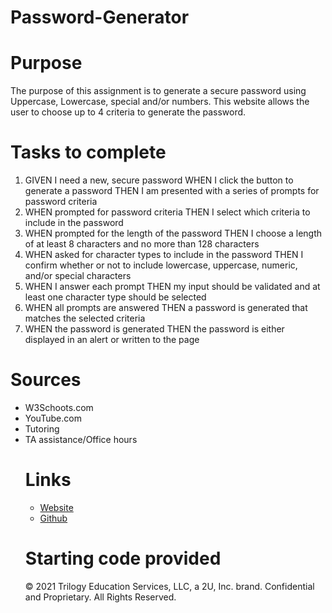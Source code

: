# Password-Generator

# Purpose 

The purpose of this assignment is to generate a secure password using Uppercase, Lowercase, special and/or numbers. This website allows the user to choose up to 4 criteria to generate the password. 

# Tasks to complete
<ol>
<li>GIVEN I need a new, secure password
WHEN I click the button to generate a password
THEN I am presented with a series of prompts for password criteria </li>
<li>WHEN prompted for password criteria
THEN I select which criteria to include in the password </li>
<li>WHEN prompted for the length of the password
THEN I choose a length of at least 8 characters and no more than 128 characters</li>
<li>WHEN asked for character types to include in the password
THEN I confirm whether or not to include lowercase, uppercase, numeric, and/or special characters</li>
<li>WHEN I answer each prompt
THEN my input should be validated and at least one character type should be selected</li>
<li>WHEN all prompts are answered
THEN a password is generated that matches the selected criteria </li>
<li>WHEN the password is generated
THEN the password is either displayed in an alert or written to the page</li>
</ol>

# Sources 
<ul>
<li>W3Schoots.com</li>
<li>YouTube.com </li>
<li>Tutoring </li>
<li>TA assistance/Office hours </li>

# Links
<ul>
<li> <a href="https://megwatson88.github.io/Password-Generator/" target=_blank> Website </a> </li>
<li> <a href= "https://github.com/megwatson88/Password-Generator" target=_blank> Github </a> </li>
</ul>

# Starting code provided

© 2021 Trilogy Education Services, LLC, a 2U, Inc. brand. Confidential and Proprietary. All Rights Reserved.

